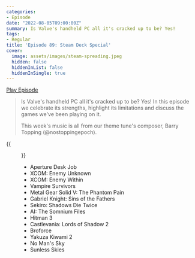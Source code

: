 ```yaml
---
categories:
- Episode
date: "2022-08-05T09:00:00Z"
summary: Is Valve's handheld PC all it's cracked up to be? Yes!
tags:
- Regular
title: 'Episode 89: Steam Deck Special'
cover: 
  image: assets/images/steam-spreading.jpeg
  hidden: false
  hiddenInList: false
  hiddenInSingle: true
---
```


[Play Episode](https://www.patreon.com/posts/episode-89-steam-70078418)
> Is Valve's handheld PC all it's cracked up to be? Yes! In this episode we celebrate its strengths, highlight its limitations and discuss the games we've been playing on it.
>
> This week's music is all from our theme tune's composer, Barry Topping (@nostoppingepoch).

{{<figure 
    src="/assets/images/steam-spreading.jpeg"
    alt="Steam Spreading" >}}

- Aperture Desk Job
- XCOM: Enemy Unknown
- XCOM: Enemy Within
- Vampire Survivors
- Metal Gear Solid V: The Phantom Pain
- Gabriel Knight: Sins of the Fathers
- Sekiro: Shadows Die Twice
- AI: The Somnium Files
- Hitman 3
- Castlevania: Lords of Shadow 2
- Broforce
- Yakuza Kiwami 2
- No Man's Sky
- Sunless Skies
